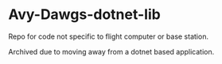 # Avy-Dawgs-dotnet-lib
Repo for code not specific to flight computer or base station. 

Archived due to moving away from a dotnet based application.
